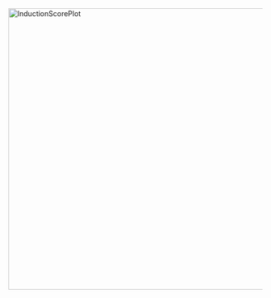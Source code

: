 <img width="559" alt="InductionScorePlot" src="https://github.com/user-attachments/assets/4d6287b7-c05e-4609-a88c-18ccb368b81c">
